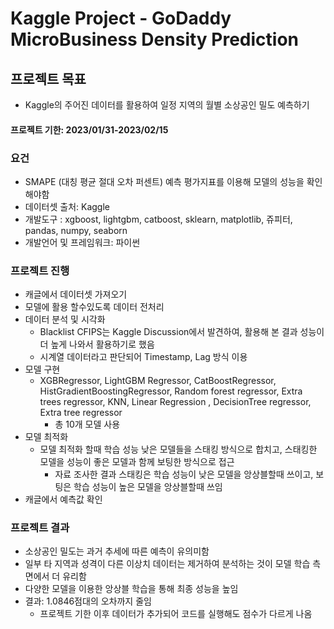 # Kaggle Project - GoDaddy MicroBusiness Density Prediction

## 프로젝트 목표
- Kaggle의 주어진 데이터를 활용하여 일정 지역의 월별 소상공인 밀도 예측하기

#### 프로젝트 기한: 2023/01/31-2023/02/15


### 요건
- SMAPE (대칭 평균 절대 오차 퍼센트) 예측 평가지표를 이용해 모델의 성능을 확인해야함
- 데이터셋 출처: Kaggle
- 개발도구 :  xgboost, lightgbm, catboost, sklearn, matplotlib, 쥬피터, pandas, numpy, seaborn
- 개발언어 및 프레임워크: 파이썬

### 프로젝트 진행
- 캐글에서 데이터셋 가져오기
- 모델에 활용 할수있도록 데이터 전처리
- 데이터 분석 및 시각화 
  - Blacklist CFIPS는 Kaggle Discussion에서 발견하여, 활용해 본 결과 성능이 더 높게 나와서 활용하기로 했음 
  - 시계열 데이터라고 판단되어 Timestamp, Lag 방식 이용
- 모델 구현 
  - XGBRegressor, LightGBM Regressor, CatBoostRegressor, HistGradientBoostingRegressor, Random forest regressor, 
  Extra trees regressor, KNN, Linear Regression , DecisionTree regressor, Extra tree regressor
    - 총 10개 모델 사용
- 모델 최적화
  - 모델 최적화 할때 학습 성능 낮은 모델들을 스태킹 방식으로 합치고, 스태킹한 모델을 성능이 좋은 모델과 함께 보팅한 방식으로 접근
    - 자료 조사한 결과 스태킹은 학습 성능이 낮은 모델을 앙상블할때 쓰이고, 보팅은 학습 성능이 높은 모델을 앙상블할때 쓰임
- 캐글에서 예측값 확인

### 프로젝트 결과 
- 소상공인 밀도는 과거 추세에 따른 예측이 유의미함
- 일부 타 지역과 성격이 다른 이상치 데이터는 제거하여 분석하는 것이 모델 학습 측면에서 더 유리함
- 다양한 모델을 이용한 앙상블 학습을 통해 최종 성능을 높임
- 결과: 1.0846점대의 오차까지 줄임
  - 프로젝트 기한 이후 데이터가 추가되어 코드를 실행해도 점수가 다르게 나옴
